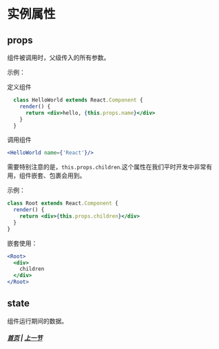 # 实例属性

## props
  
  组件被调用时，父级传入的所有参数。

  示例：

  定义组件
  ```jsx
    class HelloWorld extends React.Component {
      render() {
        return <div>hello, {this.props.name}</div>
      }
    }
  ```

  调用组件
  ```jsx
  <HelloWorld name={'React'}/>
  ```

  需要特别注意的是，`this.props.children`.这个属性在我们平时开发中非常有用，组件嵌套、包裹会用到。

  示例：
  ```jsx
  class Root extends React.Component {
    render() {
      return <div>{this.props.children}</div>
    }
  }
  ```
  嵌套使用：
  ```jsx
  <Root>
    <div>
      children
    </div>
  </Root>
  ```

## state  

  组件运行期间的数据。

##### [首页](../../README.md) | [上一节](./02.md)